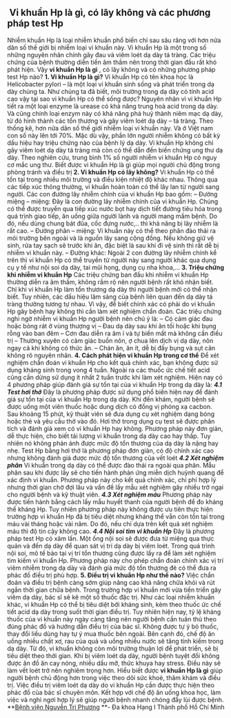 ## ️ Vi khuẩn Hp là gì, có lây không và các phương pháp test Hp

Nhiễm khuẩn Hp là loại nhiễm khuẩn phổ biến chỉ sau sâu răng với hơn nửa dân số thế giới bị nhiễm loại vi khuẩn này. Vi khuẩn Hp là một trong số những nguyên nhân chính gây đau và viêm loét dạ dày tá tràng. Các triệu chứng của bệnh thường diễn tiến âm thầm nên trong thời gian đầu rất khó phát hiện. Vậy **vi khuẩn Hp là gì** , có lây không và có những phương pháp test Hp nào?
**1. Vi khuẩn Hp là gì?**
Vi khuẩn Hp có tên khoa học là Helicobacter pylori – là một loại vi khuẩn sinh sống và phát triển trong dạ dày chúng ta. Như chúng ta đã biết, môi trường trong dạ dày có tính acid cao vậy tại sao vi khuẩn Hp có thể sống được? Nguyên nhân vì vi khuẩn Hp tiết ra một loại enzyme là urease có khả năng trung hoà acid trong dạ dày. Và cũng chính loại enzym này có khả năng phá huỷ thành niêm mạc dạ dày, từ đó hình thành các tổn thương và gây viêm loét dạ dày – tá tràng.
Theo thống kê, hơn nửa dân số thế giới nhiễm loại vi khuẩn này. Và ở Việt nam con số này lên tới 70%. Mặc dù vậy, phần lớn người nhiễm không có bất kỳ dấu hiệu hay triệu chứng nào của bệnh lý dạ dày.
Vi khuẩn Hp không chỉ gây viêm loét dạ dày tá tràng mà còn có thể dẫn đến biến chứng ung thư dạ dày. Theo nghiên cứu, trung bình 1% số người nhiễm vi khuẩn Hp có nguy cơ mắc ung thư.
Biết được vi khuẩn Hp là gì giúp mọi người chủ động trong phòng tránh và điều trị
**2. Vi khuẩn Hp có lây không?**
Vi khuẩn Hp có thể tồn tại trong nhiều môi trường và điều kiện nhiệt độ khác nhau. Thông qua các tiếp xúc thông thường, vi khuẩn hoàn toàn có thể lây lan từ người sang người. Các con đường lây nhiễm chính của vi khuẩn Hp bao gồm:
– Đường miệng – miệng: Đây là con đường lây nhiễm chính của vi khuẩn Hp. Chúng có thể được truyền qua tiếp xúc nước bọt hay dịch tiết đường tiêu hóa trong quá trình giao tiếp, ăn uống giữa người lành và người mang mầm bệnh. Do đó, nếu dùng chung bát đũa, cốc đựng nước,.. thì khả năng bị lây nhiễm là rất cao.
– Đường phân – miệng: Vi khuẩn này có thể theo phân đào thải ra môi trường bên ngoài và là nguồn lây sang cộng đồng. Nếu không giữ vệ sinh, rửa tay sạch sẽ trước khi ăn, đặc biệt là sau khi đi vệ sinh thì rất dễ bị nhiễm vi khuẩn này.
– Đường khác: Ngoài 2 con đường lây nhiễm chính kể trên thì vi khuẩn Hp có thể truyền từ người này sang người khác qua dụng cụ y tế như nội soi dạ dày, tai mũi họng, dụng cụ nha khoa,…
**3. Triệu chứng khi nhiễm vi khuẩn Hp**
Các triệu chứng ban đầu khi nhiễm vi khuẩn Hp thường diễn ra âm thầm, không rầm rộ nên người bệnh rất khó nhận biết. Chỉ khi vi khuẩn Hp làm tổn thương dạ dày thì người bệnh mới có thể nhận biết. Tuy nhiên, các dấu hiệu lâm sàng của bệnh liên quan đến dạ dày tá tràng thường tương tự nhau. Vì vậy, để biết chính xác có phải do vi khuẩn Hp gây bệnh hay không thì cần làm xét nghiệm chẩn đoán.
Các triệu chứng nghi ngờ nhiễm vi khuẩn Hp người bệnh nên chú ý là:
– Có cảm giác đau hoặc bỏng rát ở vùng thượng vị
– Đau dạ dày sau khi ăn tối hoặc khi bụng rỗng vào ban đêm
– Cơn đau diễn ra âm ỉ và tự biến mất mà không cần điều trị
– Thường xuyên có cảm giác buồn nôn, ợ chua lên dịch vị dạ dày, nôn ngay cả khi không có thức ăn.
– Chán ăn, ăn ít, dễ bị đầy bụng và sụt cân không rõ nguyên nhân.
**4. Cách phát hiện vi khuẩn Hp trong cơ thể**
Để xét nghiệm chẩn đoán vi khuẩn Hp cho kết quả chính xác, bạn không được sử dụng kháng sinh trong vong 4 tuần. Ngoài ra các thuốc ức chế tiết acid cũng cần dừng sử dụng ít nhất 2 tuần trước khi làm xét nghiệm. Hiện nay có 4 phương pháp giúp đánh giá sự tồn tại của vi khuẩn Hp trong dạ dày là:
**_4.1 Test hơi thở_**
Đây là phương pháp được sử dụng phổ biến hiện nay để đánh giá sự tồn tại của vi khuẩn Hp trong dạ dày. Khi đến khám, người bệnh sẽ được uống một viên thuốc hoặc dung dịch có đồng vị phóng xạ cacbon. Sau khoảng 15 phút, kỹ thuật viên sẽ đưa dụng cụ xét nghiệm dạng bóng hoặc thẻ và yêu cầu thở vào đó. Hơi thở trong dụng cụ test sẽ được phân tích và đánh giá xem có vi khuẩn Hp hay không. Phương pháp này đơn giản, dễ thực hiện, cho biết tải lượng vi khuẩn trong dạ dày cao hay thấp. Tuy nhiên nó không phản ánh được mức độ tổn thương của dạ dày là nặng hay nhẹ.
Test Hp bằng hơi thở là phương pháp đơn giản, có độ chính xác cao nhưng không đánh giá được mức độ tổn thương của vết loét
_**4.2 Xét nghiệm phân**_
Vi khuẩn trong dạ dày có thể được đào thải ra ngoài qua phân. Mẫu phân sau khi được lấy sẽ cho tiến hành phản ứng miễn dịch huỳnh quang để xác định vi khuẩn. Phương pháp này cho kết quả chính xác, chi phí hợp lý nhưng thời gian chờ đợi lâu và vấn đề lấy mẫu xét nghiệm gây nhiều trở ngại cho người bệnh và kỹ thuật viên.
**_4.3 Xét nghiệm máu_**
Phương pháp này được tiến hành bằng cách lấy mẫu huyết thanh của người bệnh để đo kháng thể kháng Hp. Tuy nhiên phương pháp này không được ưu tiên thực hiện trường hợp vi khuẩn Hp đã bị tiêu diệt nhưng kháng thể vẫn còn tồn tại trong máu vài tháng hoặc vài năm. Do đó, nếu chỉ dựa trên kết quả xét nghiệm máu thì độ tin cậy không cao.
**_4.4 Nội soi tìm vi khuẩn Hp_**
Đây là phương pháp test Hp có xâm lấn. Một ống nội soi sẽ được đưa từ miệng qua thực quản và đến dạ dày để quan sát vị trí dạ dày bị viêm loét. Trong quá trình nội soi, mô tế bào tại vị trí tổn thương cũng được lấy ra để làm xét nghiệm tìm kiếm vi khuẩn Hp. Phương pháp này cho phép chẩn đoán chính xác vị trí viêm nhiễm trong dạ dày và đánh giá mức độ tổn thương đẻ có thể đưa ra phác đồ điều trị phù hợp.
**5. Điều trị vi khuẩn Hp như thế nào?**
Việc chẩn đoán và điều trị bệnh càng sớm giúp nâng cao khả năng chữa khỏi và rút ngắn thời gian chữa bệnh. Trong trường hợp vi khuẩn mới vừa tiến triển gây viêm dạ dày, bác sĩ sẽ kê một số thuốc đặc trị. Như các loại nhiễm khuẩn khác, vi khuẩn Hp có thể bị tiêu diệt bởi kháng sinh, kèm theo thuốc ức chế tiết acid dạ dày trong suốt thời gian điều trị. Tuy nhiên hiện nay, tỷ lệ kháng thuốc của vi khuẩn này ngày càng tăng nên người bệnh cần tuân thủ theo đúng phác đồ và hướng dẫn điều trị của bác sĩ. Không được tự ý bỏ thuốc, thay đổi liều dùng hay tự ý mua thuốc bên ngoài.
Bên cạnh đó, chế độ ăn uống nhiều chất xơ, rau của quả và uống nhiều nước sẽ tăng tính kiềm trong dạ dày. Từ đó, vi khuẩn không còn môi trường thuận lợi để phát triển, sẽ bị tiêu diệt theo thời gian. Khi bị viêm loét dạ dày, người bệnh tuyệt đối không được ăn đồ ăn cay nóng, nhiều dầu mỡ, thức khuya hay stress. Điều này sẽ làm vết loét trở nên nghiêm trọng hơn.
Hiểu biết được **vi khuẩn Hp là gì** giúp người bệnh chủ động hơn trong việc theo dõi sức khoẻ, thăm khám và điều trị. Việc điều trị viêm loét dạ dày do vi khuẩn Hp cần được thực hiện theo phác đồ của bác sĩ chuyên môn. Kết hợp với chế độ ăn uống khoa học, làm việc và nghỉ ngơi hợp lý sẽ giúp người bệnh nhanh chóng đẩy lùi được bệnh.
**[Bệnh viện Nguyễn Tri Phương](https://bvnguyentriphuong.com.vn/) **- Đa khoa Hạng I Thành phố Hồ Chí Minh
